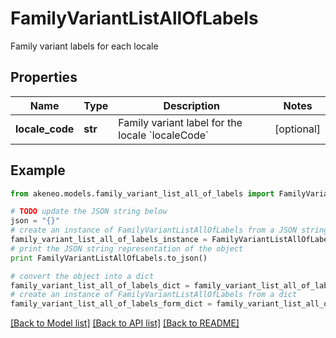 # FamilyVariantListAllOfLabels

Family variant labels for each locale

## Properties
Name | Type | Description | Notes
------------ | ------------- | ------------- | -------------
**locale_code** | **str** | Family variant label for the locale &#x60;localeCode&#x60; | [optional] 

## Example

```python
from akeneo.models.family_variant_list_all_of_labels import FamilyVariantListAllOfLabels

# TODO update the JSON string below
json = "{}"
# create an instance of FamilyVariantListAllOfLabels from a JSON string
family_variant_list_all_of_labels_instance = FamilyVariantListAllOfLabels.from_json(json)
# print the JSON string representation of the object
print FamilyVariantListAllOfLabels.to_json()

# convert the object into a dict
family_variant_list_all_of_labels_dict = family_variant_list_all_of_labels_instance.to_dict()
# create an instance of FamilyVariantListAllOfLabels from a dict
family_variant_list_all_of_labels_form_dict = family_variant_list_all_of_labels.from_dict(family_variant_list_all_of_labels_dict)
```
[[Back to Model list]](../README.md#documentation-for-models) [[Back to API list]](../README.md#documentation-for-api-endpoints) [[Back to README]](../README.md)


